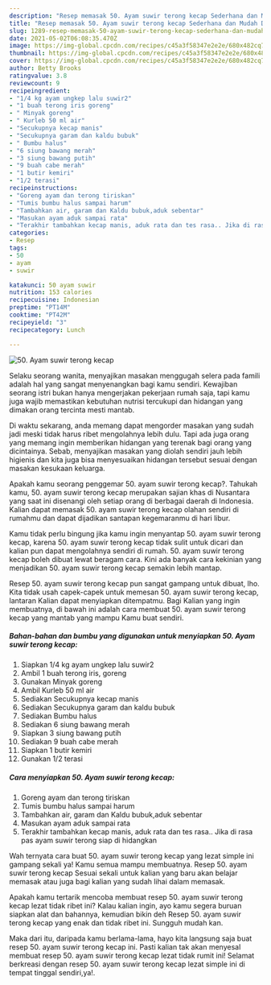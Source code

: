 ```yaml
---
description: "Resep memasak 50. Ayam suwir terong kecap Sederhana dan Mudah Dibuat"
title: "Resep memasak 50. Ayam suwir terong kecap Sederhana dan Mudah Dibuat"
slug: 1289-resep-memasak-50-ayam-suwir-terong-kecap-sederhana-dan-mudah-dibuat
date: 2021-05-02T06:08:35.470Z
image: https://img-global.cpcdn.com/recipes/c45a3f58347e2e2e/680x482cq70/50-ayam-suwir-terong-kecap-foto-resep-utama.jpg
thumbnail: https://img-global.cpcdn.com/recipes/c45a3f58347e2e2e/680x482cq70/50-ayam-suwir-terong-kecap-foto-resep-utama.jpg
cover: https://img-global.cpcdn.com/recipes/c45a3f58347e2e2e/680x482cq70/50-ayam-suwir-terong-kecap-foto-resep-utama.jpg
author: Betty Brooks
ratingvalue: 3.8
reviewcount: 9
recipeingredient:
- "1/4 kg ayam ungkep lalu suwir2"
- "1 buah terong iris goreng"
- " Minyak goreng"
- " Kurleb 50 ml air"
- "Secukupnya kecap manis"
- "Secukupnya garam dan kaldu bubuk"
- " Bumbu halus"
- "6 siung bawang merah"
- "3 siung bawang putih"
- "9 buah cabe merah"
- "1 butir kemiri"
- "1/2 terasi"
recipeinstructions:
- "Goreng ayam dan terong tiriskan"
- "Tumis bumbu halus sampai harum"
- "Tambahkan air, garam dan Kaldu bubuk,aduk sebentar"
- "Masukan ayam aduk sampai rata"
- "Terakhir tambahkan kecap manis, aduk rata dan tes rasa.. Jika di rasa pas ayam suwir terong siap di hidangkan"
categories:
- Resep
tags:
- 50
- ayam
- suwir

katakunci: 50 ayam suwir 
nutrition: 153 calories
recipecuisine: Indonesian
preptime: "PT14M"
cooktime: "PT42M"
recipeyield: "3"
recipecategory: Lunch

---
```



![50. Ayam suwir terong kecap](https://img-global.cpcdn.com/recipes/c45a3f58347e2e2e/680x482cq70/50-ayam-suwir-terong-kecap-foto-resep-utama.jpg)

Selaku seorang wanita, menyajikan masakan menggugah selera pada famili adalah hal yang sangat menyenangkan bagi kamu sendiri. Kewajiban seorang istri bukan hanya mengerjakan pekerjaan rumah saja, tapi kamu juga wajib memastikan kebutuhan nutrisi tercukupi dan hidangan yang dimakan orang tercinta mesti mantab.

Di waktu  sekarang, anda memang dapat mengorder masakan yang sudah jadi meski tidak harus ribet mengolahnya lebih dulu. Tapi ada juga orang yang memang ingin memberikan hidangan yang terenak bagi orang yang dicintainya. Sebab, menyajikan masakan yang diolah sendiri jauh lebih higienis dan kita juga bisa menyesuaikan hidangan tersebut sesuai dengan masakan kesukaan keluarga. 



Apakah kamu seorang penggemar 50. ayam suwir terong kecap?. Tahukah kamu, 50. ayam suwir terong kecap merupakan sajian khas di Nusantara yang saat ini disenangi oleh setiap orang di berbagai daerah di Indonesia. Kalian dapat memasak 50. ayam suwir terong kecap olahan sendiri di rumahmu dan dapat dijadikan santapan kegemaranmu di hari libur.

Kamu tidak perlu bingung jika kamu ingin menyantap 50. ayam suwir terong kecap, karena 50. ayam suwir terong kecap tidak sulit untuk dicari dan kalian pun dapat mengolahnya sendiri di rumah. 50. ayam suwir terong kecap boleh dibuat lewat beragam cara. Kini ada banyak cara kekinian yang menjadikan 50. ayam suwir terong kecap semakin lebih mantap.

Resep 50. ayam suwir terong kecap pun sangat gampang untuk dibuat, lho. Kita tidak usah capek-capek untuk memesan 50. ayam suwir terong kecap, lantaran Kalian dapat menyiapkan ditempatmu. Bagi Kalian yang ingin membuatnya, di bawah ini adalah cara membuat 50. ayam suwir terong kecap yang mantab yang mampu Kamu buat sendiri.

<!--inarticleads1-->

##### Bahan-bahan dan bumbu yang digunakan untuk menyiapkan 50. Ayam suwir terong kecap:

1. Siapkan 1/4 kg ayam ungkep lalu suwir2
1. Ambil 1 buah terong iris, goreng
1. Gunakan  Minyak goreng
1. Ambil  Kurleb 50 ml air
1. Sediakan Secukupnya kecap manis
1. Sediakan Secukupnya garam dan kaldu bubuk
1. Sediakan  Bumbu halus
1. Sediakan 6 siung bawang merah
1. Siapkan 3 siung bawang putih
1. Sediakan 9 buah cabe merah
1. Siapkan 1 butir kemiri
1. Gunakan 1/2 terasi




<!--inarticleads2-->

##### Cara menyiapkan 50. Ayam suwir terong kecap:

1. Goreng ayam dan terong tiriskan
1. Tumis bumbu halus sampai harum
1. Tambahkan air, garam dan Kaldu bubuk,aduk sebentar
1. Masukan ayam aduk sampai rata
1. Terakhir tambahkan kecap manis, aduk rata dan tes rasa.. Jika di rasa pas ayam suwir terong siap di hidangkan




Wah ternyata cara buat 50. ayam suwir terong kecap yang lezat simple ini gampang sekali ya! Kamu semua mampu membuatnya. Resep 50. ayam suwir terong kecap Sesuai sekali untuk kalian yang baru akan belajar memasak atau juga bagi kalian yang sudah lihai dalam memasak.

Apakah kamu tertarik mencoba membuat resep 50. ayam suwir terong kecap lezat tidak ribet ini? Kalau kalian ingin, ayo kamu segera buruan siapkan alat dan bahannya, kemudian bikin deh Resep 50. ayam suwir terong kecap yang enak dan tidak ribet ini. Sungguh mudah kan. 

Maka dari itu, daripada kamu berlama-lama, hayo kita langsung saja buat resep 50. ayam suwir terong kecap ini. Pasti kalian tak akan menyesal membuat resep 50. ayam suwir terong kecap lezat tidak rumit ini! Selamat berkreasi dengan resep 50. ayam suwir terong kecap lezat simple ini di tempat tinggal sendiri,ya!.

